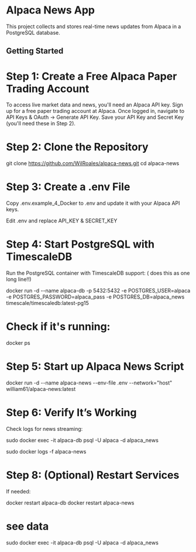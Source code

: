 # Alpaca News App

This project collects and stores real-time news updates from Alpaca in a PostgreSQL database.

## Getting Started

# Step 1: Create a Free Alpaca Paper Trading Account
To access live market data and news, you'll need an Alpaca API key.
Sign up for a free paper trading account at Alpaca.
Once logged in, navigate to API Keys & OAuth → Generate API Key.
Save your API Key and Secret Key (you'll need these in Step 2).
# Step 2: Clone the Repository

git clone https://github.com/WilRoales/alpaca-news.git
cd alpaca-news
# Step 3: Create a .env File
Copy  .env.example_4_Docker to .env and update it with your Alpaca API keys.

Edit .env and replace API_KEY & SECRET_KEY

# Step 4: Start PostgreSQL with TimescaleDB
Run the PostgreSQL container with TimescaleDB support: ( does this as one long line!!)

docker run -d --name alpaca-db  -p 5432:5432 -e POSTGRES_USER=alpaca -e POSTGRES_PASSWORD=alpaca_pass -e POSTGRES_DB=alpaca_news timescale/timescaledb:latest-pg15
  
# Check if it's running:

docker ps

# Step 5: Start up Alpaca News Script

docker run -d --name alpaca-news --env-file .env --network="host" william61/alpaca-news:latest
  
# Step 6: Verify It’s Working

Check logs for news streaming:

sudo docker exec -it alpaca-db psql -U alpaca -d alpaca_news

sudo docker logs -f alpaca-news

# Step 8: (Optional) Restart Services
If needed:

docker restart alpaca-db
docker restart alpaca-news

# see data 

sudo docker exec -it alpaca-db psql -U alpaca -d alpaca_news




